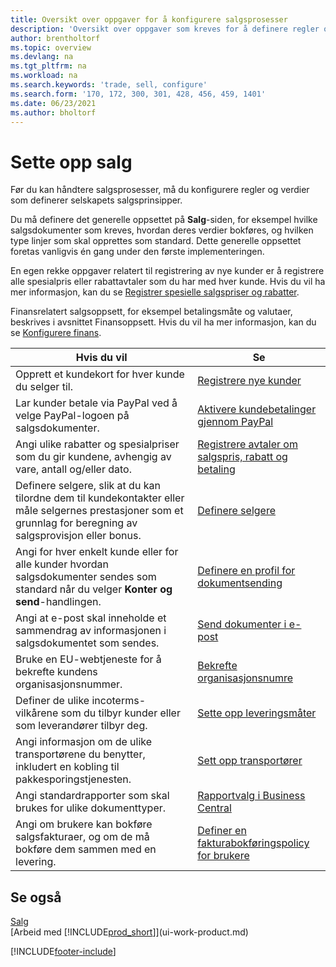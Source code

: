 ```yaml
---
title: Oversikt over oppgaver for å konfigurere salgsprosesser
description: 'Oversikt over oppgaver som kreves for å definere regler og verdier som definerer salgspolicyer og prosesser, inkludert generelt oppsett og finansrelatert salgsoppsett.'
author: brentholtorf
ms.topic: overview
ms.devlang: na
ms.tgt_pltfrm: na
ms.workload: na
ms.search.keywords: 'trade, sell, configure'
ms.search.form: '170, 172, 300, 301, 428, 456, 459, 1401'
ms.date: 06/23/2021
ms.author: bholtorf
---
```

# <a name="setting-up-sales"></a>Sette opp salg

Før du kan håndtere salgsprosesser, må du konfigurere regler og verdier som definerer selskapets salgsprinsipper.

Du må definere det generelle oppsettet på **Salg**-siden, for eksempel hvilke salgsdokumenter som kreves, hvordan deres verdier bokføres, og hvilken type linjer som skal opprettes som standard. Dette generelle oppsettet foretas vanligvis én gang under den første implementeringen.

En egen rekke oppgaver relatert til registrering av nye kunder er å registrere alle spesialpris eller rabattavtaler som du har med hver kunde. Hvis du vil ha mer informasjon, kan du se [Registrer spesielle salgspriser og rabatter](sales-how-record-sales-price-discount-payment-agreements.md).

Finansrelatert salgsoppsett, for eksempel betalingsmåte og valutaer, beskrives i avsnittet Finansoppsett. Hvis du vil ha mer informasjon, kan du se [Konfigurere finans](finance-setup-finance.md).

| Hvis du vil | Se |
| --- | --- |
| Opprett et kundekort for hver kunde du selger til. |[Registrere nye kunder](sales-how-register-new-customers.md) |
| Lar kunder betale via PayPal ved å velge PayPal-logoen på salgsdokumenter. |[Aktivere kundebetalinger gjennom PayPal](sales-how-enable-payment-service-extensions.md) |
| Angi ulike rabatter og spesialpriser som du gir kundene, avhengig av vare, antall og/eller dato. |[Registrere avtaler om salgspris, rabatt og betaling](sales-how-record-sales-price-discount-payment-agreements.md) |
| Definere selgere, slik at du kan tilordne dem til kundekontakter eller måle selgernes prestasjoner som et grunnlag for beregning av salgsprovisjon eller bonus. |[Definere selgere](sales-how-setup-salespeople.md) |
| Angi for hver enkelt kunde eller for alle kunder hvordan salgsdokumenter sendes som standard når du velger **Konter og send**-handlingen. |[Definere en profil for dokumentsending](sales-how-setup-document-send-profiles.md) |
| Angi at e-post skal inneholde et sammendrag av informasjonen i salgsdokumentet som sendes. |[Send dokumenter i e-post](ui-how-send-documents-email.md) |
|Bruke en EU-webtjeneste for å bekrefte kundens organisasjonsnummer.|[Bekrefte organisasjonsnumre](finance-setup-vat.md)|
|Definer de ulike incoterms-vilkårene som du tilbyr kunder eller som leverandører tilbyr deg.|[Sette opp leveringsmåter](sales-how-set-up-shipment-methods.md)|
|Angi informasjon om de ulike transportørene du benytter, inkludert en kobling til pakkesporingstjenesten.|[Sett opp transportører](sales-how-to-set-up-shipping-agents.md)|
|Angi standardrapporter som skal brukes for ulike dokumenttyper.|[Rapportvalg i Business Central](across-report-selections.md)|
|Angi om brukere kan bokføre salgsfakturaer, og om de må bokføre dem sammen med en levering. |[Definer en fakturabokføringspolicy for brukere](admin-setup-invoice-posting-policy.md)|

## <a name="see-also"></a>Se også
[Salg](sales-manage-sales.md)  
[Arbeid med [!INCLUDE[prod_short](includes/prod_short.md)]](ui-work-product.md)


[!INCLUDE[footer-include](includes/footer-banner.md)]
